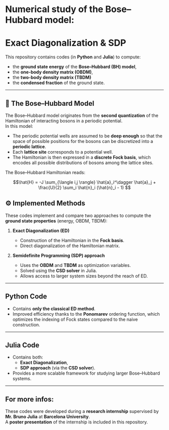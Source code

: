 # Numerical study of the Bose–Hubbard model: 
# Exact Diagonalization & SDP  

This repository contains codes (in **Python** and **Julia**) to compute:  
- the **ground state energy** of the **Bose–Hubbard (BH) model**,
- the **one-body density matrix (OBDM)**,  
- the **two-body density matrix (TBDM)**  
- the **condensed fraction** of the ground state.  

---

## 📖 The Bose–Hubbard Model  

The Bose–Hubbard model originates from the **second quantization** of the Hamiltonian of interacting bosons in a periodic potential.  
In this model:  
- The periodic potential wells are assumed to be **deep enough** so that the space of possible positions for the bosons can be discretized into a **periodic lattice**.  
- Each **lattice site** corresponds to a potential well.  
- The Hamiltonian is then expressed in a **discrete Fock basis**, which encodes all possible distributions of bosons among the lattice sites.  

The Bose–Hubbard Hamiltonian reads:  

```math
\hat{H} = -J \sum_{\langle i,j \rangle} \hat{a}_i^\dagger \hat{a}_j 
+ \frac{U}{2} \sum_i \hat{n}_i (\hat{n}_i - 1) 
````

## ⚙️ Implemented Methods  

These codes implement and compare two approaches to compute the **ground state properties** (energy, OBDM, TBDM):  

1. **Exact Diagonalization (ED)**  
   - Construction of the Hamiltonian in the **Fock basis**.  
   - Direct diagonalization of the Hamiltonian matrix.  

2. **Semidefinite Programming (SDP) approach**  
   - Uses the **OBDM** and **TBDM** as optimization variables.  
   - Solved using the **CSD solver** in Julia.  
   - Allows access to larger system sizes beyond the reach of ED.  

---

## Python Code  

- Contains **only the classical ED method**.  
- Improved efficiency thanks to the **Ponomarev** ordering function, which optimizes the indexing of Fock states compared to the naive construction.  

---

## Julia Code  

- Contains both:  
  - **Exact Diagonalization**,  
  - **SDP approach** (via the **CSD solver**).  
- Provides a more scalable framework for studying larger Bose–Hubbard systems.  

---

## For more infos: 

These codes were developed during a **research internship** supervised by **Mr. Bruno Julia** at **Barcelona University**.  
A **poster presentation** of the internship is included in this repository. 
